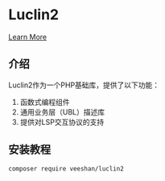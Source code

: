 # Luclin2

[Learn More](https://luclin.veeshan.io/)

## 介绍

Luclin2作为一个PHP基础库，提供了以下功能：

1. 函数式编程组件
2. 通用业务层（UBL）描述库
3. 提供对LSP交互协议的支持

## 安装教程

```bash
composer require veeshan/luclin2
```
